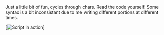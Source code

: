 Just a little bit of fun, cycles through chars. Read the code yourself! Some syntax is a bit inconsistant due to me writing different portions at different times.

[![Script in action](https://github.com/waterdragon78/zsh-fun/raw/refs/heads/main/example.gi)]
